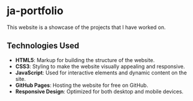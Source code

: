 # ja-portfolio

This website is a showcase of the projects that I have worked on.

## Technologies Used
- **HTML5**: Markup for building the structure of the website.
- **CSS3**: Styling to make the website visually appealing and responsive.
- **JavaScript**: Used for interactive elements and dynamic content on the site.
- **GitHub Pages**: Hosting the website for free on GitHub.
- **Responsive Design**: Optimized for both desktop and mobile devices.
